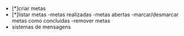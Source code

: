 - [*]criar metas 
- [*]listar metas
    -metas realizadas
    -metas abertas
-marcar/desmarcar metas como concluidas
-remover metas
- sistemas de mensagens